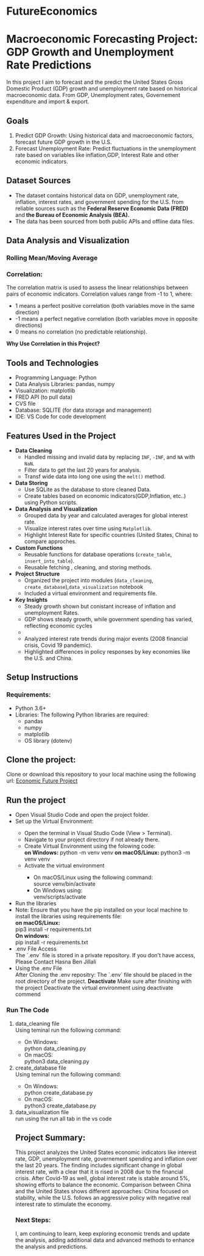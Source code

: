 # FutureEconomics
<h1>Macroeconomic Forecasting Project: GDP Growth and Unemployment Rate Predictions</h1>

   <p style="font-size:14px">
   In this project I aim to forecast and the predict the United States Gross Domestic Product (GDP) growth and unemployment rate based on historical macroeconomic data.
   From GDP, Unemployment rates, Governement expenditure and import & export.
   </p>
   <h2>Goals</h2>
   <ol>
      <li>Predict GDP Growth: Using historical data and macroeconomic factors, forecast future GDP growth in the U.S.</li>
      <li>Forecast Unemployment Rate: Predict fluctuations in the unemployment rate based on variables like inflation,GDP, Interest Rate and other economic indicators.</li>
    </ol>

   <h2>Dataset Sources</h2>
   <ul>
   <li>The dataset contains historical data on GDP, unemployment rate, inflation, interest rates, and government spending for the U.S. from reliable sources such as  the <strong>Federal Reserve Economic Data (FRED)</strong> and<strong> the Bureau of Economic Analysis (BEA).</strong></li>
   <li>The data has been sourced from both public APIs and offline data files.</li>
   </ul>

<h2>Data Analysis and Visualization</h2>
    <h3>Rolling Mean/Moving Average</h3>
    <h3>Correlation:</h3>
    The correlation matrix is used to assess the linear relationships between pairs of economic indicators. Correlation values range from -1 to 1, where:
    <ul>
       <li>1 means a perfect positive correlation (both variables move in the same direction)</li>
       <li>-1 means a perfect negative correlation (both variables move in opposite directions)</li>
       <li>0 means no correlation (no predictable relationship).</li>
    </ul>
<strong>Why Use Correlation in this Project?</strong>

<h2>Tools and Technologies</h2>
<ul>
    <li>Programming Language: Python</li>
    <li>Data Analysis Libraries: pandas, numpy</li>
    <li>Visualization: matplotlib</li>
    <li>FRED API (to pull data)</li>
    <li>CVS file</li>
    <li>Database: SQLITE (for data storage and management)</li>
    <li>IDE: VS Code for code development </li>
</ul>
<h2>Features Used in the Project</h2>

<ul>
  <li>
    <strong>Data Cleaning </strong>
    <ul>
      <li>Handled missing and invalid data by replacing <code>INF</code>, <code>-INF</code>, and <code>NA</code> with <code>NaN</code>.</li>
      <li>Filter data to get the last 20 years for analysis.</li>
      <li>Transf wide data into long one using the <code>melt()</code> method.</li>
    </ul>
  </li>
  <li>
    <strong>Data Storing</strong>
    <ul>
      <li>Use SQLite as the database to store cleaned Data.</li>
      <li>Create tables based on economic indicators(GDP,Inflation, etc..) using Python scripts.</li>
    </ul>
  </li>
  <li>
    <strong>Data Analysis and Visualization</strong>
    <ul>
      <li>Grouped data by year and calculated averages for global interest rate.</li>
      <li>Visualize interest rates over time using <code>Matplotlib</code>.</li>
      <li>Highlight Interest Rate for specific countries (United States, China) to compare approches.</li>
    </ul>
  </li>
  <li>
    <strong>Custom Functions</strong>
    <ul>
      <li>Reusable functions for database operations (<code>create_table</code>, <code>insert_into_table</code>).</li>
      <li>Reusable fetching , cleaning, and storing methods.</li>
    </ul>
  </li>
  <li>
    <strong>Project Structure</strong>
    <ul>
      <li>Organized the project into modules (<code>data_cleaning</code>, <code>create_database</code>),<code>data_visualization</code> notebook</li>
      <li>Included a virtual environment and requirements file.</li>
    </ul>
  </li>
  <li>
    <strong>Key Insights</strong>
    <ul>
      <li> Steady growth shown  but conistant increase of inflation and unemployment Rates.</li>
      <li>GDP shows steady growth, while government spending has varied, reflecting economic cycles<li>
      <li>Analyzed interest rate trends during major events (2008 financial crisis, Covid 19 pandemic).</li>
      <li>Highlighted differences in policy responses by key economies like the U.S. and China.</li>
    </ul>
  </li>
</ul>

<h2>Setup Instructions</h2>
<h3>Requirements:</h3>
<ul>
    <li>Python 3.6+</li>
    <li>Libraries: The following Python libraries are required:
    <ul>
        <li>pandas</li>
        <li>numpy</li>
        <li>matplotlib</li>
        <li> OS library (dotenv)</li>
    </ul>
</ul>
<h2>Clone the project:</h2>
  Clone or download this repository to your local machine using the following url: <a href="https://github.com/hasnasalah/FutureEconomics.git">Economic Future Project</a>
<h2>Run the project</h2>
<ul>
    <li>Open Visual Studio Code and open the project folder.</li>
    <li>Set up the Virtual Environment:</li>
    <ul>
        <li>Open the terminal in Visual Studio Code (View > Terminal).</li>
        <li>Navigate to your project directory if not already there.</li>
        <li>Create Virtual Environment using the folowing code:</li>
             <strong>on Windows:</strong>
               python -m venv venv
             <strong>on macOS/Linux:</strong>
             python3 -m venv venv
        <li> Activate the virtual environment</li>
             <ul>
                 <li> On macOS/Linux using the following command:</li>
                       source venv/bin/activate
                 <li> On Windows using:</li>
                      venv/scripts/activate
            </ul>
    </ul>
    
<li> Run the libraries<li>
    Note: Ensure that you have the pip installed on your local machine to install the libraries using requirements file:</br>
    <strong>on macOS/Linux:</strong></br>
            pip3 install -r requirements.txt</br>
    <strong> On windows:</strong></br>
            pip install -r requirements.txt</br>
<li>.env File Access</li>
The `.env` file is stored in a private repository. If you don't have access, Please Contact Hasna Ben Jillali
<li>Using the .env File</li>
After Cloning the .env repositry: The `.env` file should be placed in the root directory of the project.
<strong>Deactivate</strong>
          Make sure after finishing with the project Deactivate the virtual environment using deactivate commend
</ul>
<h3> Run The Code</h3>
<ol>
   <li>data_cleaning file</li>
         Using teminal run the following command:
         <ul><li>On Windows:</li>
          python data_cleaning.py
         <li> On macOS:</li>
          python3 data_cleaning.py
         </ul>
   <li>create_database file</li>
          Using teminal run the following command:
         <ul><li>On Windows:</li>
          python create_database.py
         <li> On macOS:</li>
          python3 create_database.py
         </ul>
      <li>data_visualization file</li>
          run using the run all tab in the vs code 
         </ul>

<h2>Project Summary:</h2>
<p>This project analyzes the United States economic indicators like interest rate, GDP, unemployment rate, governement spending and inflation over the last 20 years. The finding includes significant change in global interest rate, with a clear that it is rised in 2008 due to the financial crisis. After Covid-19 as well, global interest rate is stable around 5%, showing efforts to balance the economic. Comparison between China and the United States shows different approaches: China focused on  stability, while the U.S. follows an aggressive policy with negative real interest rate to stimulate the economy.</p>

<h3>Next Steps:</h3>
<p>I, am continuing to learn, keep exploring economic trends and update the analysis, adding additional data and advanced methods to enhance the analysis and predictions.</p>


    
         

    
       
      






